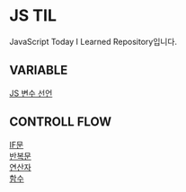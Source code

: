 # JS TIL

JavaScript Today I Learned Repository입니다.

## VARIABLE

[JS 변수 선언](./variable/variable.md)

## CONTROLL FLOW

[IF문](./controll_flow/controll_flow_if.md)<br />
[반복문](./controll_flow/controll_flow_repeat.md)<br />
[연산자](./operators/operator.md)<br>
[함수](./function/funtion.md)
